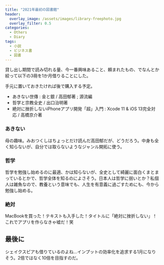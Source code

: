 ```yaml
---
title: "2021年最初の図書館"
header:
  overlay_image: /assets/images/library-freephoto.jpg
  overlay_filter: 0.5
categories:
  - Others
  - Diary
tags:
  - 小説
  - ビジネス書
  - 図書
---
```


貸し出し期間で読み切れる量、今一番興味あること、頼まれたもの、でなんとか絞って以下の3冊を1か月借りることにした。

手元に置いておきたければ後で購入する予定。

- あきない世傳 : 金と銀 / 高田郁著 ; 源流編
- 哲学と宗教全史 / 出口治明著
- 絶対に挫折しないiPhoneアプリ開発「超」入門 : Xcode 11 & iOS 13完全対応 / 高橋京介著

### あきない

母の趣味。みおつくしはちょっとだけ読んだ高田郁だが、どうだろう。中身も全く知らないが、自分では取らないようなジャンル開拓に使う。

### 哲学

哲学を勉強し始めるのに最適、かは知らないが、全史として綺麗に面白くまとまっているとかで、哲学全体を知るのによさそう。日本人は哲学に弱いとか？私個人は雑魚なので、教養という意味でも、人生を有意義に過ごすためにも、今から勉強し始める。

### 絶対

MacBookを買った！テキストも入手した！タイトルに「絶対に挫折しない」！これでアプリを作らなきゃ嘘だ！笑

## 最後に

シェイクスピアも借りているのよね…インプットの効率化を追求する1月になりそう。2倍ではなく10倍を目指すのだ。
